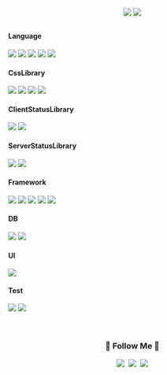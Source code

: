 <div align="center">
<span><img src="https://github-readme-stats.vercel.app/api?username=Ahnseungc&show_icons=true&theme=dark#gh-dark-mode-only)](https://github.com/anuraghazra/github-readme-stats#gh-dark-mode-only" /></span>
<span><img src="https://github-readme-stats.vercel.app/api/top-langs/?username=Ahnseungc&hide_border=true&layout=compact&theme=light"  /></span>
 
</div>

## 


####  Language
<span align="center"> 
<img src="https://img.shields.io/badge/javascript-F7DF1E?style=flat&logo=javascript&logoColor=white">
<img src="https://img.shields.io/badge/typescript-3178C6?style=flat&logo=typescript&logoColor=white">
<img src="https://img.shields.io/badge/python-3776AB?style=flat&logo=python&logoColor=white">
<img src="https://img.shields.io/badge/java-3776AB?style=flat&logo=java&logoColor=white">
<img src="https://img.shields.io/badge/kotlin-7F52FF?style=flat&logo=kotlin&logoColor=white">
</span>

####  CssLibrary
<span align="center"> 
<img src="https://img.shields.io/badge/SASS-1572B6?style=flat&logo=SASS&logoColor=white">
<img src="https://img.shields.io/badge/CSSModule-1572B6?style=flat&logo=CSSModule&logoColor=white">
<img src="https://img.shields.io/badge/StyledComponents-1572B6?style=flat&logo=styledComponents&logoColor=white">
<img src="https://img.shields.io/badge/Tailwindcss-1572B6?style=flat&logo=Tailwindcss&logoColor=white">
</span>

####  ClientStatusLibrary
<span align="center"> 
<img src="https://img.shields.io/badge/redux-764ABC?style=flat&logo=redux&logoColor=white">
<img src="https://img.shields.io/badge/recoil-3578E5?style=flat&logo=recoil&logoColor=white">
</span>

####  ServerStatusLibrary

<span align="center"> 
<img src="https://img.shields.io/badge/swr-000000?style=flat&logo=swr&logoColor=white">
<img src="https://img.shields.io/badge/reactquery-FF4154?style=flat&logo=reactquery&logoColor=white">
</span>


 ####  Framework
 <span align="center">
<img src="https://img.shields.io/badge/NEXTJS-000000?style=flat&logo=Next.js&logoColor=white">
<img src="https://img.shields.io/badge/React-61DAFB?style=flat&logo=React&logoColor=white">
<img src="https://img.shields.io/badge/VueJS-4FC08D?style=flat&logo=Vue.js&logoColor=white">
<img src="https://img.shields.io/badge/nodedotjs-339933?style=flat&logo=nodedotjs&logoColor=white">
<img src="https://img.shields.io/badge/nestjs-E0234E?style=flat&logo=nestjs&logoColor=white">
 </span>

 #### DB
<span align="center">
<img src="https://img.shields.io/badge/mariadb-003545?style=flat&logo=mariadb&logoColor=white">
<img src="https://img.shields.io/badge/mongodb-47A248?style=flat&logo=mongodb&logoColor=white">
</span>

  
 #### UI
<span align="center">
<img src="https://img.shields.io/badge/storybook-FF4785?style=flat&logo=storybook&logoColor=white">
</span>

#### Test
<span align="center">
<img src="https://img.shields.io/badge/jest-C21325?style=flat&logo=jest&logoColor=white">
 <img src="https://img.shields.io/badge/jasmine-C21325?style=flat&logo=jasmine&logoColor=white">
</span>



  
 
 

 

 </br>
 </br>
 </br>
 
  <h3 align="center">🌈 Follow Me 🌈</h3>
<p align="center">
  <a href="https://velog.io/@omnipo"><img src="https://img.shields.io/badge/Tech%20Blog-11B48A?style=flat-square&logo=Vimeo&logoColor=white&link=https://velog.io/@hyeinisfree"/></a>&nbsp
  <a href=""><img src="https://img.shields.io/badge/Instagram-E4405F?style=flat-square&logo=Instagram&logoColor=white&link=https://www.instagram.com/hye_inisfree/"/></a>&nbsp
  <a href=""><img src="https://img.shields.io/badge/Gmail-d14836?style=flat-square&logo=Gmail&logoColor=white&link=kimhyein7110@gmail.com"/></a>
</p>
<br/>    
<br/>




